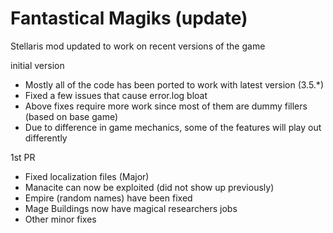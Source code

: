 # Fantastical Magiks (update)
 Stellaris mod updated to work on recent versions of the game

initial version
- Mostly all of the code has been ported to work with latest version (3.5.*)
- Fixed a few issues that cause error.log bloat
- Above fixes require more work since most of them are dummy fillers (based on base game)
- Due to difference in game mechanics, some of the features will play out differently

1st PR
- Fixed localization files (Major)
- Manacite can now be exploited (did not show up previously)
- Empire (random names) have been fixed
- Mage Buildings now have magical researchers jobs
- Other minor fixes
